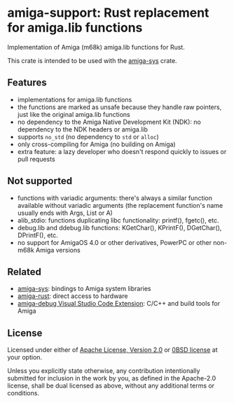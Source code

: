 # amiga-support: Rust replacement for amiga.lib functions

Implementation of Amiga (m68k) amiga.lib functions for Rust.

This crate is intended to be used with the [amiga-sys](https://github.com/retrokp/amiga-sys) crate.

## Features

 - implementations for amiga.lib functions
 - the functions are marked as unsafe because they handle raw pointers, just like the original
   amiga.lib functions
 - no dependency to the Amiga Native Development Kit (NDK): no dependency to the NDK headers
   or amiga.lib
 - supports `no_std` (no dependency to `std` or `alloc`)
 - only cross-compiling for Amiga (no building on Amiga)
 - extra feature: a lazy developer who doesn't respond quickly to issues or pull requests

## Not supported

 - functions with variadic arguments: there's always a similar function available
   without variadic arguments (the replacement function's name usually ends with Args, List or A)
 - alib_stdio: functions duplicating libc functionality: printf(), fgetc(), etc.
 - debug.lib and ddebug.lib functions: KGetChar(), KPrintF(), DGetChar(), DPrintF(), etc.
 - no support for AmigaOS 4.0 or other derivatives, PowerPC or other non-m68k Amiga versions

## Related

 - [amiga-sys](https://github.com/retrokp/amiga-sys): bindings to Amiga system libraries
 - [amiga-rust](https://github.com/grahambates/amiga-rust): direct access to hardware
 - [amiga-debug Visual Studio Code Extension](https://github.com/BartmanAbyss/vscode-amiga-debug/tree/master): C/C++ and build tools for Amiga

## License

Licensed under either of <a href="LICENSE-APACHE">Apache License, Version
2.0</a> or <a href="LICENSE-0BSD">0BSD license</a> at your option.

Unless you explicitly state otherwise, any contribution intentionally submitted
for inclusion in the work by you, as defined in the Apache-2.0 license, shall be
dual licensed as above, without any additional terms or conditions.
